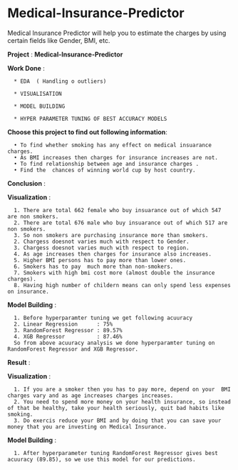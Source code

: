 # Medical-Insurance-Predictor
Medical Insurance Predictor will help you to estimate the charges by using certain fields like Gender, BMI, etc.


**Project** : **Medical-Insurance-Predictor**

**Work Done** :

      * EDA  ( Handling o outliers)

      * VISUALISATION 

      * MODEL BUILDING 

      * HYPER PARAMETER TUNING OF BEST ACCURACY MODELS


**Choose this project to find out following information**:

      • To find whether smoking has any effect on medical insuarance charges.
      • As BMI increases then charges for insurance increases are not.
      • To find relationship between age and insurance charges .
      • Find the  chances of winning world cup by host country. 
             
**Conclusion** :

**Visualization** : 

      1. There are total 662 female who buy insuarance out of which 547 are non smokers. 
      2. There are total 676 male who buy insuarance out of which 517 are non smokers. 
      3. So non smokers are purchasing insurance more than smokers.
      2. Chargess doesnot varies much with respect to Gender.
      3. Chargess doesnot varies much with respect to region.
      4. As age increases then charges for insurance also increases.
      5. Higher BMI persons has to pay more than lower ones.
      6. Smokers has to pay  much more than non-smokers.
      7. Smokers with high bmi cost more (almost double the insurance charges).
      8. Having high number of childern means can only spend less expenses on insurance.
              
**Model Building** : 

      1. Before hyperparamter tuning we get following acuuracy 
      2. Linear Regression      : 75%
      3. RandomForest Regressor : 89.57%
      4. XGB Regressor          : 87.46%
      So from above acuuracy analysis we done hyperparamter tuning on RandomForest Regressor and XGB Regressor.

**Result** :

**Visualization** :

      1. If you are a smoker then you has to pay more, depend on your  BMI charges vary and as age increases charges increases.
      2. You need to spend more money on your health insurance, so instead of that be healthy, take your health seriously, quit bad habits like smoking.
      3. Do exercis reduce your BMI and by doing that you can save your money that you are investing on Medical Insurance.
              
**Model Building** : 

      1. After hyperparameter tuning RandomForest Regressor gives best acuuracy (89.85), so we use this model for our predictions.

